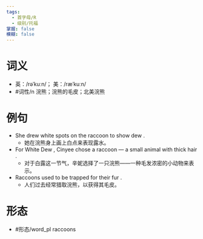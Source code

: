 ```yaml
---
tags:
  - 首字母/R
  - 级别/托福
掌握: false
模糊: false
---
```

# 词义
- 英：/rəˈkuːn/； 美：/ræˈkuːn/
- #词性/n  浣熊；浣熊的毛皮；北美浣熊
# 例句
- She drew white spots on the raccoon to show dew .
	- 她在浣熊身上画上白点来表现露水。
- For White Dew , Cinyee chose a raccoon — a small animal with thick hair .
	- 对于白露这一节气，辛妮选择了一只浣熊——一种毛发浓密的小动物来表示。
- Raccoons used to be trapped for their fur .
	- 人们过去经常猎取浣熊，以获得其毛皮。
# 形态
- #形态/word_pl raccoons
